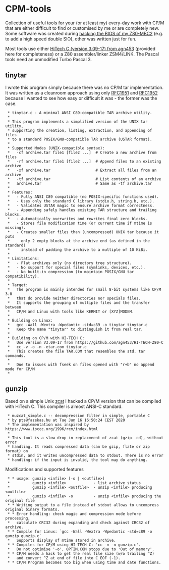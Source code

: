# CPM-tools
Collection of useful tools for your (or at least my) every-day work with CP/M
that are either difficult to find or customised by me or are completely new.
Some software was created during [hacking the BIOS of my Z80-MBC2](https://github.com/Ho-Ro/Z80-MBC2)
(e.g. to add a high speed double SIO), other was written just for fun.

Most tools use either [HiTech C (version 3.09-17) from agn453](https://raw.githubusercontent.com/agn453/HI-TECH-Z80-C/master/htc-bin.lbr) (provided here for completeness) or a Z80 assembler/linker ZSM4/LINK.
The Pascal tools need an unmodified Turbo Pascal 3.

## tinytar

I wrote this program simply because there was no CP/M tar implementation. It was written
as a cleanroom approach using only [RFC1951](https://www.rfc-editor.org/rfc/rfc1951) and
[RFC1952](https://www.rfc-editor.org/rfc/rfc1952) because I wanted to see how easy or
difficult it was - the former was the case.

```
 * tinytar.c - A minimal ANSI C89-compatible TAR archive utility.
 *
 * This program implements a simplified version of the UNIX tar utility,
 * supporting the creation, listing, extraction, and appending of files
 * to a standard POSIX/GNU-compatible TAR archive (USTAR format).
 *
 * Supported Modes (UNIX-compatible syntax):
 *   -cf archive.tar file1 [file2 ...]  # Create a new archive from files
 *   -rf archive.tar file1 [file2 ...]  # Append files to an existing archive
 *   -xf archive.tar                    # Extract all files from an archive
 *   -tf archive.tar                    # List contents of an archive
 *   archive.tar                        # Same as -tf archive.tar
 *
 * Features:
 *   - Fully ANSI C89 compatible (no POSIX-specific functions used).
 *   - Uses only the standard C library (stdio.h, string.h, etc.).
 *   - Validates USTAR magic to ensure archive format correctness.
 *   - Appending safely handles existing TAR structure and trailing blocks.
 *   - Automatically overwrites and rewrites final zero blocks.
 *   - Stores file modification time (or current time if mtime is missing).
 *   - Creates smaller files than (uncompressed) UNIX tar because it puts
 *     only 2 empty blocks at the archive end (as defined in the standard)
 *     instead of padding the archive to a multiple of 10 KiBi.
 *
 * Limitations:
 *   - Flat archives only (no directory tree structure).
 *   - No support for special files (symlinks, devices, etc.).
 *   - No built-in compression (to maintain POSIX/GNU tar compatibility).
 *
 * Target:
 *   The program is mainly intended for small 8-bit systems like CP/M 3.0
 *   that do provide neither directories nor specials files.
 *   It supports the grouping of multiple files and the transfer between
 *   CP/M and Linux with tools like KERMIT or [XYZ]MODEM.
 *
 * Building on Linux:
 *   gcc -Wall -Wextra -Wpedantic -std=c89 -o tinytar tinytar.c
 *   Keep the name "tinytar" to distinguish it from real tar.
 *
 * Building on CP/M with HI-TECH C:
 *   Use version V3.09-17 from https://github.com/agn453/HI-TECH-Z80-C
 *   cc -v -o -n -etar.com tinytar.c
 *   This creates the file TAR.COM that resembles the std. tar commands.
 *
 *   Due to issues with fseek on files opened with "r+b" no append mode for CP/M
 *
```

## gunzip

Based on a simple Unix [zcat](https://github.com/pts/pts-zcat) I hacked a CP/M version that
can be compiled with HiTech C. This compiler is almost ANSI-C standard.

```
 * muzcat_simple.c -- decompression filter in simple, portable C
 * by pts@fazekas.hu at Tue Jun 16 16:50:24 CEST 2020
 * The implementation was inspired by https://www.ioccc.org/1996/rcm/index.html
 *
 * This tool is a slow drop-in replacmeent of zcat (gzip -cd), without error
 * handling. It reads compressed data (can be gzip, flate or zip format) on
 * stdin, and it writes uncompressed data to stdout. There is no error
 * handling: if the input is invalid, the tool may do anything.
```

Modifications and supported features
```
 * * usage: gunzip <infile> [-o | <outfile>]
 *          gunzip <infile>            - list archive status
 *          gunzip <infile> <outfile>  - unzip <infile> producing <outfile>
 *          gunzio <infile> -o         - unzip <infile> producing the original file
 * * Writing output to a file instead of stdout allows to uncompress original binary formats.
 * * Error handling: check magic and compression mode before processing,
 *   calculate CRC32 during expanding and check against CRC32 of archive.
 * * Compile for Linux: `gcc -Wall -Wextra -Wpedantic -std=c89 -o gunzip gunzip.c`
 *   Supports display of mtime stored in archive.
 * * Compiles for CP/M using HI-TECH C: 'cc -v -n gunzip.c'.
 *   Do not optimise '-o', OPTIM.COM stops due to 'Out of memory'.
 * * CP/M needs a hack to get the real file size (w/o trailing ^Z)
 *   and convert ^Z at end of file into C EOF (-1).
 * * CP/M Program becomes too big when using time and date functions.
```
